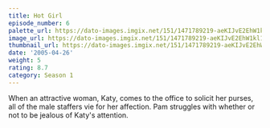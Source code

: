 ```yaml
---
title: Hot Girl
episode_number: 6
palette_url: https://dato-images.imgix.net/151/1471789219-aeKIJvE2EhW1kl1k0bpqrrzft54.jpg?ixlib=rb-1.1.0&ch=DPR%2CWidth&auto=enhance&palette=json
image_url: https://dato-images.imgix.net/151/1471789219-aeKIJvE2EhW1kl1k0bpqrrzft54.jpg?ixlib=rb-1.1.0&ch=DPR%2CWidth&auto=compress%2Cformat&w=500
thumbnail_url: https://dato-images.imgix.net/151/1471789219-aeKIJvE2EhW1kl1k0bpqrrzft54.jpg?ixlib=rb-1.1.0&ch=DPR%2CWidth&auto=enhance&w=500&h=280&fit=crop&fm=jpg
date: '2005-04-26'
weight: 5
rating: 8.7
category: Season 1
---
```


When an attractive woman, Katy, comes to the office to solicit her purses, all of the male staffers vie for her affection. Pam struggles with whether or not to be jealous of Katy's attention.